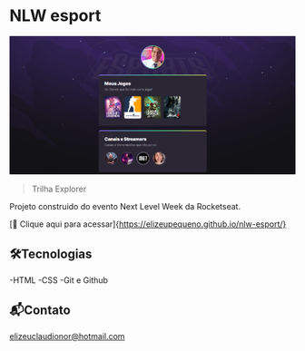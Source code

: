 # NLW esport

![preview](./.github/preview.png)

>Trilha Explorer
 
 Projeto construido do evento Next Level Week da Rocketseat.

[🔗 Clique aqui para acessar]{https://elizeupequeno.github.io/nlw-esport/}

 ## 🛠️Tecnologias

-HTML
-CSS
-Git e Github

## 📬Contato

elizeuclaudionor@hotmail.com